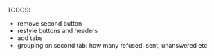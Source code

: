 TODOS:

* remove second button
* restyle buttons and headers
* add tabs
* grouping on second tab: how many refused, sent, unanswered etc
